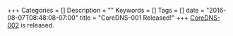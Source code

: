 +++
Categories = []
Description = ""
Keywords = []
Tags = []
date = "2016-08-07T08:48:08-07:00"
title = "CoreDNS-001 Released!"
+++
[CoreDNS-002](https://blog.coredns.io/2016/10/19/coredns-002-release/) is released.
